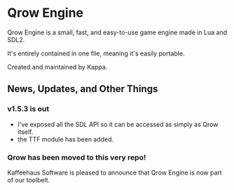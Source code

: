 # Qrow Engine
Qrow Engine is a small, fast, and easy-to-use game engine made in Lua and SDL2.

It's entirely contained in one file, meaning it's easily portable.

Created and maintained by Kappa.

## News, Updates, and Other Things

### v1.5.3 is out

- I've exposed all the SDL API so it can be accessed as simply as Qrow itself.
- the TTF module has been added.

### Qrow has been moved to this very repo!

Kaffeehaus Software is pleased to announce that Qrow Engine is now part of our toolbelt.
